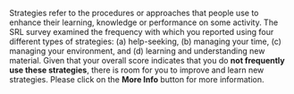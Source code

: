 Strategies refer to the procedures or approaches that people use to enhance their learning, knowledge or performance on some activity. The SRL survey examined the frequency with which you reported using four different types of strategies: (a) help-seeking, (b) managing your time, (c) managing your environment, and (d) learning and understanding new material. Given that your overall score indicates that you do **not frequently use these strategies**, there is room for you to improve and learn new strategies. Please click on the **More Info** button for more information. 

